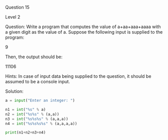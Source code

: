 Question 15

Level 2

Question: Write a program that computes the value of a+aa+aaa+aaaa 
with a given digit as the value of a. Suppose the following input 
is supplied to the program: 

9 

Then, the output should be: 

11106

Hints: In case of input data being supplied to the question, it should be assumed to be a console input.

Solution:

```python
a = input("Enter an integer: ")

n1 = int("%s" % a)
n2 = int("%s%s" % (a,a))
n3 = int("%s%s%s" % (a,a,a))
n4 = int("%s%s%s%s" % (a,a,a,a))

print(n1+n2+n3+n4)
```

